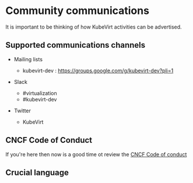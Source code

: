 # Community communications

It is important to be thinking of how KubeVirt activities can be advertised.

## Supported communications channels

* Mailing lists

  * kubevirt-dev : https://groups.google.com/g/kubevirt-dev?pli=1

* Slack

  * \#virtualization
  * \#kubevirt-dev

* Twitter

  * KubeVirt

## CNCF Code of Conduct

If you're here then now is a good time ot review the [CNCF Code of conduct](https://github.com/cncf/foundation/blob/master/code-of-conduct.md)

## Crucial language
